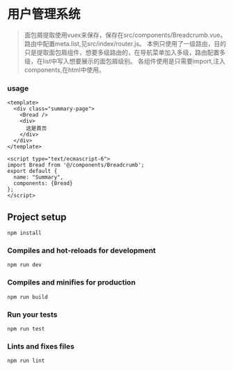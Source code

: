 # 用户管理系统

> 面包屑提取使用vuex来保存，保存在src/components/Breadcrumb.vue。
> 路由中配置meta.list,见src/index/router.js。
> 本例只使用了一级路由，目的只是提取面包屑组件，想要多级路由的，在导航菜单加入多级，路由配置多级，在list中写入想要展示的面包屑级别。
> 各组件使用是只需要import,注入components,在html中使用。

### usage
```
<template>
  <div class="summary-page">
    <Bread />
    <div>
      这是首页
    </div>
  </div>
</template>

<script type="text/ecmascript-6">
import Bread from '@/components/Breadcrumb';
export default {
  name: "Summary",
  components: {Bread}
};
</script>
```


## Project setup
```
npm install
```

### Compiles and hot-reloads for development
```
npm run dev
```

### Compiles and minifies for production
```
npm run build
```

### Run your tests
```
npm run test
```

### Lints and fixes files
```
npm run lint
```
